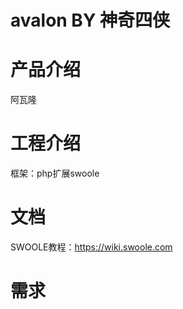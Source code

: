 # avalon BY 神奇四侠

# 产品介绍
  阿瓦隆


# 工程介绍
  框架：php扩展swoole


# 文档
  SWOOLE教程：https://wiki.swoole.com

# 需求
  
